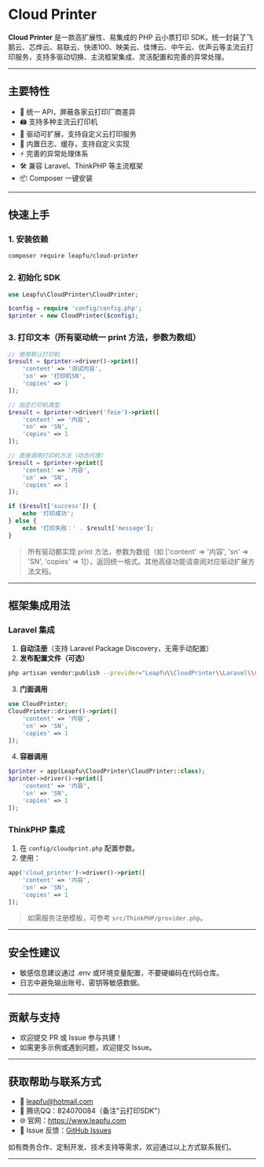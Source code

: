 # Cloud Printer

**Cloud Printer** 是一款高扩展性、易集成的 PHP 云小票打印 SDK，统一封装了飞鹅云、芯烨云、易联云、快递100、映美云、佳博云、中午云、优声云等主流云打印服务，支持多驱动切换、主流框架集成、灵活配置和完善的异常处理。

---

## 主要特性

- 🚀 统一 API，屏蔽各家云打印厂商差异
- 🖨️ 支持多种主流云打印机
- 🧩 驱动可扩展，支持自定义云打印服务
- 📝 内置日志、缓存，支持自定义实现
- ⚡ 完善的异常处理体系
- 🛠️ 兼容 Laravel、ThinkPHP 等主流框架
- 📦 Composer 一键安装

---

## 快速上手

### 1. 安装依赖
```bash
composer require leapfu/cloud-printer
```

### 2. 初始化 SDK
```php
use Leapfu\CloudPrinter\CloudPrinter;

$config = require 'config/config.php';
$printer = new CloudPrinter($config);
```

### 3. 打印文本（所有驱动统一 print 方法，参数为数组）
```php
// 使用默认打印机
$result = $printer->driver()->print([
    'content' => '测试内容',
    'sn' => '打印机SN',
    'copies' => 1
]);

// 指定打印机类型
$result = $printer->driver('feie')->print([
    'content' => '内容',
    'sn' => 'SN',
    'copies' => 1
]);

// 直接调用打印机方法（动态代理）
$result = $printer->print([
    'content' => '内容',
    'sn' => 'SN',
    'copies' => 1
]);

if ($result['success']) {
    echo '打印成功';
} else {
    echo '打印失败：' . $result['message'];
}
```
> 所有驱动都实现 print 方法，参数为数组（如 ['content' => '内容', 'sn' => 'SN', 'copies' => 1]），返回统一格式。其他高级功能请查阅对应驱动扩展方法文档。

---

## 框架集成用法

### Laravel 集成

1. **自动注册**（支持 Laravel Package Discovery，无需手动配置）
2. **发布配置文件（可选）**
```bash
php artisan vendor:publish --provider="Leapfu\\CloudPrinter\\Laravel\\CloudPrinterServiceProvider" --tag=config
```
3. **门面调用**
```php
use CloudPrinter;
CloudPrinter::driver()->print([
    'content' => '内容',
    'sn' => 'SN',
    'copies' => 1
]);
```
4. **容器调用**
```php
$printer = app(Leapfu\CloudPrinter\CloudPrinter::class);
$printer->driver()->print([
    'content' => '内容',
    'sn' => 'SN',
    'copies' => 1
]);
```

### ThinkPHP 集成

1. 在 `config/cloudprint.php` 配置参数。
2. 使用：
```php
app('cloud_printer')->driver()->print([
    'content' => '内容',
    'sn' => 'SN',
    'copies' => 1
]);
```
> 如需服务注册模板，可参考 `src/ThinkPHP/provider.php`。

---

## 安全性建议
- 敏感信息建议通过 .env 或环境变量配置，不要硬编码在代码仓库。
- 日志中避免输出账号、密钥等敏感数据。

---

## 贡献与支持
- 欢迎提交 PR 或 Issue 参与共建！
- 如需更多示例或遇到问题，欢迎提交 Issue。

---

## 获取帮助与联系方式

- 📧 leapfu@hotmail.com
- 🐧 腾讯QQ：824070084（备注"云打印SDK"）
- 🌐 官网：https://www.leapfu.com
- 📝 Issue 反馈：[GitHub Issues](https://github.com/leapfu/cloud-printer-sdk/issues)

如有商务合作、定制开发、技术支持等需求，欢迎通过以上方式联系我们。

---
